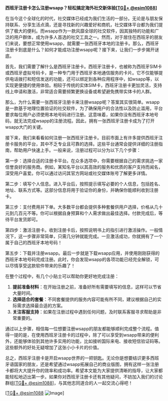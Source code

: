 **西班牙注册卡怎么注册wsapp？轻松搞定海外社交新体验[[TG💪+ @esim1088](https://t.me/s/esim1088)]**

在当今这个全球化的时代，社交媒体已经成为我们生活的一部分。无论是与朋友保持联系、分享生活点滴，还是寻找新的兴趣爱好和商机，社交媒体平台都为我们提供了极大的便利。而wsapp作为一款风靡全球的社交软件，因其独特的功能和广泛的用户群体，成为许多人首选的社交工具之一。然而，对于居住在西班牙的朋友们来说，要想正常使用wsapp，就需要一张西班牙本地的注册卡。那么，西班牙注册卡到底是什么？如何才能成功注册wsapp呢？接下来，让我们一步步揭开谜底。

首先，我们需要了解什么是西班牙注册卡。西班牙注册卡，也被称为西班牙SIM卡或西班牙虚拟号码卡，是一种专门用于西班牙本地通信服务的卡片。它不仅能够提供电话拨打和短信发送的功能，还可以绑定到各种应用程序中，如wsapp等，以实现更便捷的使用体验。相较于传统的实体SIM卡，西班牙注册卡更加灵活，支持线上申请和激活，非常适合需要频繁更换设备或希望避免携带实体卡的人群。

那么，为什么需要一张西班牙注册卡来注册wsapp呢？答案其实很简单。wsapp是一款基于地理位置验证的社交软件，为了确保用户的合法性以及防止滥用，平台要求每位用户必须使用本地号码进行注册。这意味着，如果你没有西班牙本地号码，就无法完成wsapp的注册流程。因此，拥有一张西班牙注册卡成为了打开wsapp大门的关键。

接下来，我们来看看如何注册一张西班牙注册卡。目前市面上有许多提供西班牙注册卡服务的平台，其中不乏专业且可靠的选择。这些平台通常会提供详细的注册指南，帮助用户快速上手。一般来说，注册过程可以分为以下几个步骤：

第一步：选择合适的注册卡平台。在众多选项中，你需要根据自己的需求挑选一家信誉良好的服务商。例如，某知名平台以其高效的服务和优质的客户支持而闻名，深受用户喜爱。你可以通过访问其官方网站或社交媒体账号了解更多详情。

第二步：填写个人信息。进入平台后，按照提示填写必要的个人信息，包括姓名、地址、联系方式等。这部分信息将用于验证你的身份，并确保你能顺利收到注册卡。

第三步：支付费用并下单。大多数平台都会提供多种套餐供用户选择，价格从几十元到几百元不等。你可以根据自身预算和个人需求做出最佳选择。付款完成后，等待平台发货即可。

第四步：激活注册卡。收到注册卡后，按照说明书上的指引进行激活操作。一般情况下，这一步骤非常简单，只需几分钟就能完成。一旦激活成功，你就拥有了一个属于自己的西班牙本地号码！

第五步：下载并注册wsapp。最后一步就是下载wsapp应用，并使用刚刚获得的西班牙本地号码完成注册。此时，你会发现wsapp的各项功能已经完全解锁，可以尽情享受这款软件带来的乐趣了！

在整个过程中，有几个小贴士可以帮助你更好地完成注册：

1. **提前准备材料**：在开始注册之前，准备好所有需要填写的信息，这样可以节省大量时间。
2. **选择适合的套餐**：不同套餐提供的服务内容可能有所不同，建议根据自己的实际需求选择最合适的方案。
3. **关注客服支持**：如果在注册过程中遇到任何问题，及时联系客服寻求帮助是非常重要的。

通过以上步骤，相信每一位想要注册wsapp的朋友都能够顺利完成整个流程。值得一提的是，在使用西班牙注册卡的过程中，除了可以享受到wsapp带来的便利外，还能够体验到其他许多实用的功能，比如接听国际来电、接收短信验证码等。这些额外的好处无疑增加了这张小小卡片的价值。

总之，西班牙注册卡是开启wsapp世界的一把钥匙。无论你是想要结识更多西班牙语国家的朋友，还是希望通过wsapp拓展自己的商业版图，拥有这样一张注册卡都将大大提升你的效率和成功率。希望本文能为大家提供清晰的指导，让大家都能轻松地迈出第一步。如果你对西班牙注册卡还有其他疑问，不妨加入我们的讨论群组[[TG💪+ @esim1088](https://t.me/s/esim1088)]，与其他志同道合的人一起交流心得吧！

[[TG💪+ @esim1088](https://t.me/s/esim1088) ![Image](https://i.postimg.cc/4NQfJmqS/Snipaste-2025-05-13-00-14-12.png)]